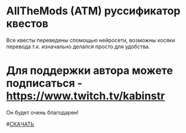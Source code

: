 # AllTheMods (ATM) руссификатор квестов

 Все квесты переведены спомощью нейросети, возможны косяки перевода т.к. изначально делался просто для удобства.

# Для поддержки автора можете подписаться - https://www.twitch.tv/kabinstr

 Он будет очень благодарен!

#[СКАЧАТЬ](https://github.com/KabiNSTR/AllTheMods-RUS-/releases/download/rus/en_us.snbt)
